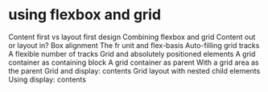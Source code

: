 # using flexbox and grid
Content first vs layout first design
Combining flexbox and grid
Content out or layout in?
Box alignment
The fr unit and flex-basis
Auto-filling grid tracks
A flexible number of tracks
Grid and absolutely positioned elements
A grid container as containing block
A grid container as parent
With a grid area as the parent
Grid and display: contents
Grid layout with nested child elements
Using display: contents